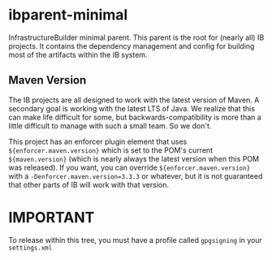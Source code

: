 # ibparent-minimal

InfrastructureBuilder minimal parent.  This parent is the root for (nearly all) IB projects.  It contains the
dependency management and config for building most of the artifacts within the IB system.


## Maven Version

The IB projects are all designed to work with the latest version of Maven.  A secondary
goal is working with the latest LTS of Java.  We realize that this can make life difficult
for some, but backwards-compatibility is more than a little difficult to manage with
such a small team.  So we don't.

This project has an enforcer plugin element that uses `${enforcer.maven.version}` which
is set to the POM's current `${maven.version}` (which is nearly always the latest version
when this POM was released).  If you want, you can override `${enforcer.maven.version}`
with a `-Denforcer.maven.version=3.3.3` or whatever, but it is not guaranteed
that other parts of IB will work with that version.

#  IMPORTANT

To release within this tree, you must have a profile called `gpgsigning` in your `settings.xml`
